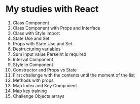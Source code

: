 # My studies with React
1. Class Component
2. Class Component with Props and Interface
3. Class with Style import
4. State Use and Set
5. Props with State Use and Set
6. Destructuring variables
7. Sum input value ParseInt is required
8. Interval Component
9. Style in Component
10. Constructor and Props vs State
11. First challenge with the contents until the moment of the list
12. Methods with props
13. Map Index and Key Component
14. Map key training
15. Challenge Objects arrays